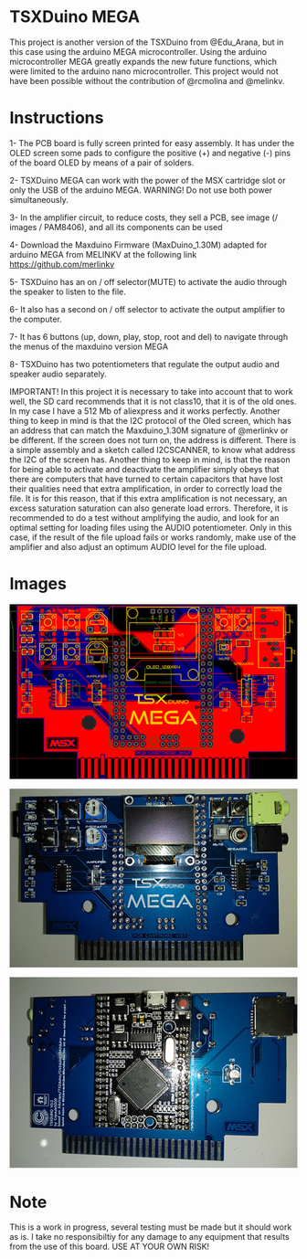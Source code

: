 # TSXDuino MEGA

This project is another version of the TSXDuino from @Edu_Arana, but in this case using the arduino MEGA microcontroller. Using the arduino microcontroller MEGA greatly expands the new future functions, which were limited to the arduino nano microcontroller. This project would not have been possible without the contribution of @rcmolina and @melinkv.

# Instructions

1- The PCB board is fully screen printed for easy assembly. It has under the OLED screen some pads to configure the positive (+) and negative (-) pins of the board OLED by means of a pair of solders.

2- TSXDuino MEGA can work with the power of the MSX cartridge slot or only the USB of the arduino MEGA. WARNING! Do not use both power simultaneously.

3- In the amplifier circuit, to reduce costs, they sell a PCB, see image (/ images / PAM8406), and all its components can be used

4- Download the Maxduino Firmware (MaxDuino_1.30M) adapted for arduino MEGA from MELINKV at the following link https://github.com/merlinkv

5- TSXDuino has an on / off selector(MUTE) to activate the audio through the speaker to listen to the file.

6- It also has a second on / off selector to activate the output amplifier to the computer.

7- It has 6 buttons (up, down, play, stop, root and del) to navigate through the menus of the maxduino version MEGA

8- TSXDuino has two potentiometers that regulate the output audio and speaker audio separately.

IMPORTANT! In this project it is necessary to take into account that to work well, the SD card recommends that it is not class10, that it is of the old ones. In my case I have a 512 Mb of aliexpress and it works perfectly. Another thing to keep in mind is that the I2C protocol of the Oled screen, which has an address that can match the Maxduino_1.30M signature of @merlinkv or be different. If the screen does not turn on, the address is different. There is a simple assembly and a sketch called I2CSCANNER, to know what address the I2C of the screen has.
Another thing to keep in mind, is that the reason for being able to activate and deactivate the amplifier simply obeys that there are computers that have turned to certain capacitors that have lost their qualities need that extra amplification, in order to correctly load the file. It is for this reason, that if this extra amplification is not necessary, an excess saturation saturation can also generate load errors. Therefore, it is recommended to do a test without amplifying the audio, and look for an optimal setting for loading files using the AUDIO potentiometer. Only in this case, if the result of the file upload fails or works randomly, make use of the amplifier and also adjust an optimum AUDIO level for the file upload.

 # Images
 
![Alt text](https://raw.githubusercontent.com/capsule5000/TSXDuino-MEGA/master/Images/img11.png?raw=true "Title")

![Alt text](https://raw.githubusercontent.com/capsule5000/TSXDuino-MEGA/master/Images/img6.png?raw=true "Title")

![Alt text](https://raw.githubusercontent.com/capsule5000/TSXDuino-MEGA/master/Images/img7.png?raw=true "Title")

# Note

This is a work in progress, several testing must be made but it should work as is. I take no responsibiltiy for any damage to any equipment that results from the use of this board. USE AT YOUR OWN RISK!
